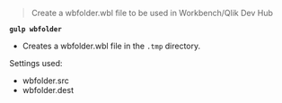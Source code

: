 > Create a wbfolder.wbl file to be used in Workbench/Qlik Dev Hub

**`gulp wbfolder`**
* Creates a wbfolder.wbl file in  the `.tmp` directory.

Settings used:
* wbfolder.src
* wbfolder.dest
